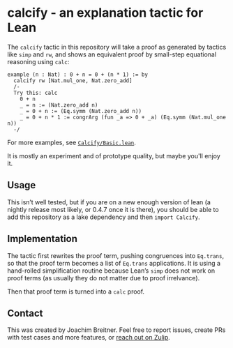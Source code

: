 calcify - an explanation tactic for Lean
========================================

The `calcify` tactic in this repository will take a proof as generated by
tactics like `simp` and `rw`, and shows an equivalent proof by small-step
equational reasoning using `calc`:

```
example (n : Nat) : 0 + n = 0 + (n * 1) := by
  calcify rw [Nat.mul_one, Nat.zero_add]
  /-
  Try this: calc
    0 + n
    _ = n := (Nat.zero_add n)
    _ = 0 + n := (Eq.symm (Nat.zero_add n))
    _ = 0 + n * 1 := congrArg (fun _a => 0 + _a) (Eq.symm (Nat.mul_one n))
  -/
```

For more examples, see [`Calcify/Basic.lean`](Calcify/Basic.lean).

It is mostly an experiment and of prototype quality, but maybe you'll enjoy it.

Usage
-----

This isn’t well tested, but if you are on a new enough version of lean (a
nightly release most likely, or 0.4.7 once it is there), you should be able to
add this repository as a lake dependency and then `import Calcify`.


Implementation
--------------

The tactic first rewrites the proof term, pushing congruences into `Eq.trans`,
so that the proof term becomes a list of `Eq.trans` applications. It is using a
hand-rolled simplification routine because Lean’s `simp` does not work on proof
terms (as usually they do not matter due to proof irrelvance).

Then that proof term is turned into a `calc` proof.

Contact
-------

This was created by Joachim Breitner. Feel free to report issues, create PRs
with test cases and more features, or [reach out on
Zulip](https://leanprover.zulipchat.com/#user/470149). 



